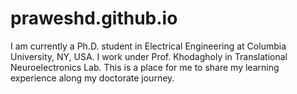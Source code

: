 # praweshd.github.io
I am currently a Ph.D. student in Electrical Engineering at Columbia University, NY, USA. I work under Prof. Khodagholy in Translational Neuroelectronics Lab. This is a place for me to share my learning experience along my doctorate journey.
